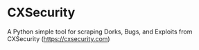 # CXSecurity
A Python simple tool for scraping Dorks, Bugs, and Exploits from CXSecurity (https://cxsecurity.com)
